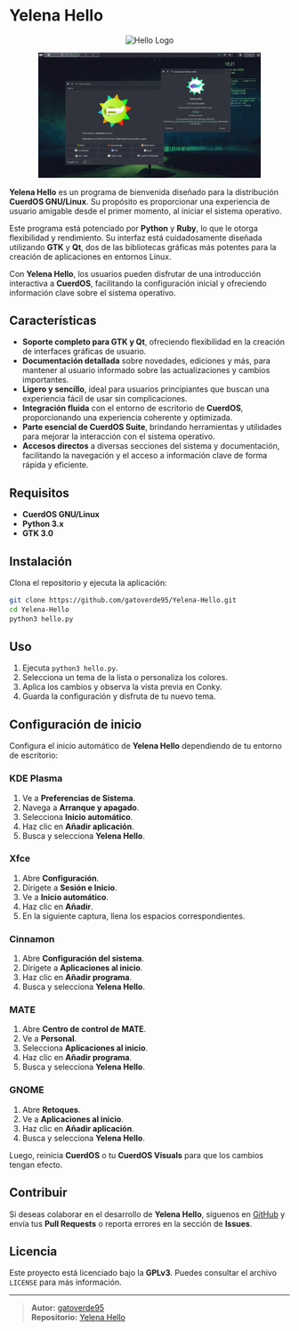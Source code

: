 # Yelena Hello

<p align="center">
  <img src="hello.svg" alt="Hello Logo" width="150"/>
</p>
<p align="center">
  <img src="assets/capture1.png" alt="Captura 1" width="400"/>
</p>

**Yelena Hello** es un programa de bienvenida diseñado para la distribución **CuerdOS GNU/Linux**. Su propósito es proporcionar una experiencia de usuario amigable desde el primer momento, al iniciar el sistema operativo.

Este programa está potenciado por **Python** y **Ruby**, lo que le otorga flexibilidad y rendimiento. Su interfaz está cuidadosamente diseñada utilizando **GTK** y **Qt**, dos de las bibliotecas gráficas más potentes para la creación de aplicaciones en entornos Linux.

Con **Yelena Hello**, los usuarios pueden disfrutar de una introducción interactiva a **CuerdOS**, facilitando la configuración inicial y ofreciendo información clave sobre el sistema operativo.

## Características

- **Soporte completo para GTK y Qt**, ofreciendo flexibilidad en la creación de interfaces gráficas de usuario.
- **Documentación detallada** sobre novedades, ediciones y más, para mantener al usuario informado sobre las actualizaciones y cambios importantes.
- **Ligero y sencillo**, ideal para usuarios principiantes que buscan una experiencia fácil de usar sin complicaciones.
- **Integración fluida** con el entorno de escritorio de **CuerdOS**, proporcionando una experiencia coherente y optimizada.
- **Parte esencial de CuerdOS Suite**, brindando herramientas y utilidades para mejorar la interacción con el sistema operativo.
- **Accesos directos** a diversas secciones del sistema y documentación, facilitando la navegación y el acceso a información clave de forma rápida y eficiente.

## Requisitos

- **CuerdOS GNU/Linux**
- **Python 3.x**
- **GTK 3.0**

## Instalación

Clona el repositorio y ejecuta la aplicación:

```bash
git clone https://github.com/gatoverde95/Yelena-Hello.git
cd Yelena-Hello
python3 hello.py
```

## Uso

1. Ejecuta `python3 hello.py`.
2. Selecciona un tema de la lista o personaliza los colores.
3. Aplica los cambios y observa la vista previa en Conky.
4. Guarda la configuración y disfruta de tu nuevo tema.

## Configuración de inicio

Configura el inicio automático de **Yelena Hello** dependiendo de tu entorno de escritorio:

### KDE Plasma
1. Ve a **Preferencias de Sistema**.
2. Navega a **Arranque y apagado**.
3. Selecciona **Inicio automático**.
4. Haz clic en **Añadir aplicación**.
5. Busca y selecciona **Yelena Hello**.

### Xfce
1. Abre **Configuración**.
2. Dirígete a **Sesión e Inicio**.
3. Ve a **Inicio automático**.
4. Haz clic en **Añadir**.
5. En la siguiente captura, llena los espacios correspondientes.

### Cinnamon
1. Abre **Configuración del sistema**.
2. Dirígete a **Aplicaciones al inicio**.
3. Haz clic en **Añadir programa**.
4. Busca y selecciona **Yelena Hello**.

### MATE
1. Abre **Centro de control de MATE**.
2. Ve a **Personal**.
3. Selecciona **Aplicaciones al inicio**.
4. Haz clic en **Añadir programa**.
5. Busca y selecciona **Yelena Hello**.

### GNOME
1. Abre **Retoques**.
2. Ve a **Aplicaciones al inicio**.
3. Haz clic en **Añadir aplicación**.
4. Busca y selecciona **Yelena Hello**.

Luego, reinicia **CuerdOS** o tu **CuerdOS Visuals** para que los cambios tengan efecto.


## Contribuir

Si deseas colaborar en el desarrollo de **Yelena Hello**, síguenos en [GitHub](https://github.com/gatoverde95/Yelena-Hello) y envía tus **Pull Requests** o reporta errores en la sección de **Issues**.

## Licencia

Este proyecto está licenciado bajo la **GPLv3**. Puedes consultar el archivo `LICENSE` para más información.

---

> **Autor:** [gatoverde95](https://github.com/gatoverde95)  
> **Repositorio:** [Yelena Hello](https://github.com/gatoverde95/Yelena-Hello)
